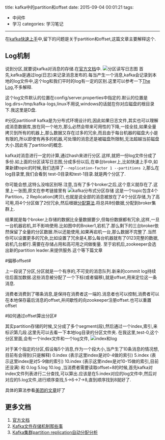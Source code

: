 title: kafka中的partition和offset
date: 2015-09-04 00:01:21
tags:
 - 中间件
 - 学习
categories: 学习笔记
---

在[kafka快速上手](http://leaver.me/2015/09/03/kafka%E5%BF%AB%E9%80%9F%E4%B8%8A%E6%89%8B/)中,留下的问题是关于partition和offset,这篇文章主要解释这个.
## Log机制 ##
说到分区,就要说kafka对消息的存储.在[官方文档](http://kafka.apache.org/documentation.html#replication)中.
![分区读写日志图](/images/kafka_partition_log.jpg)
首先,kafka是通过log(日志)来记录消息发布的.每当产生一个消息,kafka会记录到本地的log文件中,这个log和我们平时的log有一定的区别.这里可以参考一下[The Log](http://www.cnblogs.com/foreach-break/p/notes_about_distributed_system_and_The_log.html),不多解释.

这个log文件默认的位置在config/server.properties中指定的.默认的位置是log.dirs=/tmp/kafka-logs,linux不用说,windows的话就在你对应磁盘的根目录下.我这里是D盘.

#分区partition#
kafka是为分布式环境设计的,因此如果日志文件,其实也可以理解成消息数据库,放在同一个地方,那么必然会带来可用性的下降,一挂全挂,如果全量拷贝到所有的机器上,那么数据又存在过多的冗余,而且由于每台机器的磁盘大小是有限的,所以即使有再多的机器,可处理的消息还是被磁盘所限制,无法超越当前磁盘大小.因此有了partition的概念.

kafka对消息进行一定的计算,通过hash来进行分区.这样,就把一份log文件分成了多份.如上面的分区读写日志图,分成多份以后,在单台broker上,比如快速上手中,如果新建topic的时候,我们选择了`--replication-factor 1 --partitions 2`,那么在log目录里,我们会看到
test-0目录和test-1目录.就是两个分区了.

你可能会想,这特么没啥区别呀.注意,当有了多个broker之后,这个意义就存在了.这里上一张图,原文在参考链接里有
![kafka分布式分区存储](/images/kafka_partition_storage.jpg)
这是一个topic包含4个Partition，2 Replication(拷贝),也就是说全部的消息被放在了4个分区存储,为了高可用,将4个分区做了2份冗余,然后根据[分配算法](http://blog.csdn.net/lizhitao/article/details/41778193).将总共8份数据,分配到broker集群上.

结果就是每个broker上存储的数据比全量数据要少,但每份数据都有冗余,这样,一旦一台机器宕机,并不影响使用.比如图中的Broker1,宕机了.那么剩下的三台broker依然保留了全量的分区数据.所以还能使用,如果再宕机一台,那么数据不完整了.当然你可以设置更多的冗余,比如设置了冗余是4,那么每台机器就有了0123完整的数据,宕机几台都行.需要在存储占用和高可用之间做衡量.
至于宕机后,zookeeper会选出新的partition leader.来提供服务.这个等下篇文章


#偏移offset#

上一段说了分区,分区就是一个有序的,不可变的消息队列.新来的commit log持续往后面加数据.这些消息被分配了一个下标(或者偏移),就是offset,用来定位这一条消息.

消费者消费到了哪条消息,是保持在消费者这一端的.消息者也可以控制,消费者可以在本地保存最后消息的offset,并间歇性的向zookeeper注册offset.也可以重置offset

#如何通过offset算出分区#

其实partition存储的时候,又分成了多个segment(段),然后通过一个index,索引,来标识第几段.这里先可以去看一下本地log目录的分区文件夹.
在我这里,test-0,这个分区里面,会有一个index文件和一个log文件,
![index和log](/images/kafka_index_log.jpg)

对于某个指定的分区,假设每5个消息,作为一个段大小,当产生了10条消息的情况想,目前有会得到(只是解释)
0.index (表示这里index是对0-4做的索引)
5.index (表示这里index是对5-9做的索引)
10.index (表示这里index是对10-15做的索引,目前还没满)
和
0.log
5.log
10.log
,当消费者需要读取offset=8的时候,首先kafka对index文件列表进行二分查找,可以算出.应该是在5.index对应的log文件中,然后对对应的5.log文件,进行顺序查找,5->6->7->8,直到顺序找到8就好了.

具体的算法参看[美团的文章](http://tech.meituan.com/kafka-fs-design-theory.html)好了

## 更多文档 ##
1. [官方文档](http://kafka.apache.org/documentation.html)
2. [Kafka文件存储机制那些事](http://tech.meituan.com/kafka-fs-design-theory.html)
3. [Kafka集群partition replication自动分配分析](http://blog.csdn.net/lizhitao/article/details/41778193)


